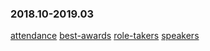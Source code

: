 ### 2018.10-2019.03
[attendance](https://eshtmc.github.io/education/meetings/2018.10-2019.03/attendance.html)
[best-awards](https://eshtmc.github.io/education/meetings/2018.10-2019.03/best-awards)
[role-takers](https://eshtmc.github.io/education/meetings/2018.10-2019.03/role-takers)
[speakers](https://eshtmc.github.io/education/meetings/2018.10-2019.03/speakers)
